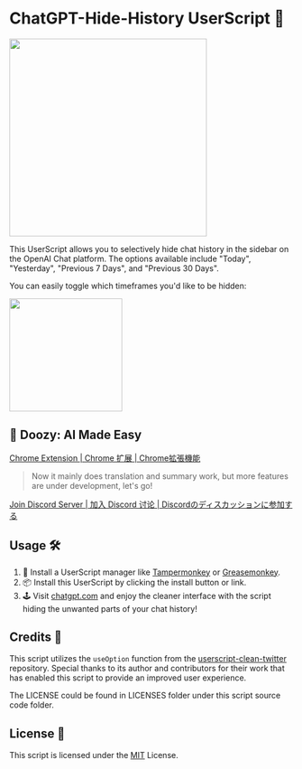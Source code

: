 # ChatGPT-Hide-History UserScript 🙈

<img src="https://pub-a57c0ab473094e398e91626882bd3cb6.r2.dev/chatgpt-hide-history/chatgpt-hide-history-showcase.png" width="350">

This UserScript allows you to selectively hide chat history in the sidebar on the OpenAI Chat platform. The options available include "Today", "Yesterday", "Previous 7 Days", and "Previous 30 Days".

You can easily toggle which timeframes you'd like to be hidden:

<img src="https://pub-a57c0ab473094e398e91626882bd3cb6.r2.dev/chatgpt-hide-history/chatgpt-hide-history-menu.png" width="200">


## 🦜 Doozy: AI Made Easy

[Chrome Extension | Chrome 扩展 | Chrome拡張機能](https://chromewebstore.google.com/detail/doozy-ai-made-easy/okifoaikfmpfcamplcfjkpdnhfodpkil)
> Now it mainly does translation and summary work, but more features are under development, let's go!

[Join Discord Server | 加入 Discord 讨论 | Discordのディスカッションに参加する](https://discord.gg/pwTKpnc2sF)

## Usage 🛠️

1. 🚀 Install a UserScript manager like [Tampermonkey](http://tampermonkey.net/) or [Greasemonkey](https://www.greasespot.net/).
2. 📦 Install this UserScript by clicking the install button or link.
3. 🕹️ Visit [chatgpt.com](https://chatgpt.com/) and enjoy the cleaner interface with the script hiding the unwanted parts of your chat history!

## Credits 🙏

This script utilizes the `useOption` function from the [userscript-clean-twitter](https://github.com/antfu/userscript-clean-twitter) repository. Special thanks to its author and contributors for their work that has enabled this script to provide an improved user experience.

The LICENSE could be found in LICENSES folder under this script source code folder.

## License 📝

This script is licensed under the [MIT](LICENSE) License.
